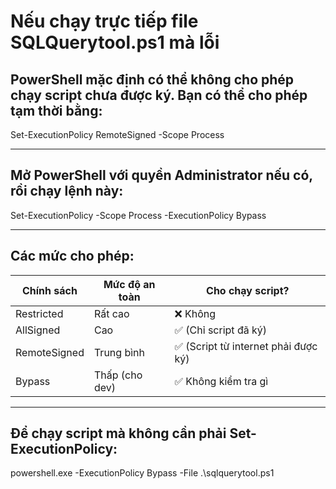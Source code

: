 # Nếu chạy trực tiếp file SQLQuerytool.ps1 mà lỗi
## PowerShell mặc định có thể không cho phép chạy script chưa được ký. Bạn có thể cho phép tạm thời bằng:

Set-ExecutionPolicy RemoteSigned -Scope Process

---

## Mở PowerShell với quyền Administrator nếu có, rồi chạy lệnh này:

Set-ExecutionPolicy -Scope Process -ExecutionPolicy Bypass

---

## Các mức cho phép:
| **Chính sách**  | **Mức độ an toàn** | **Cho chạy script?** |
|-----------------|--------------------|----------------------|
| Restricted     | Rất cao           | ❌ Không           |
| AllSigned      | Cao               | ✅ (Chỉ script đã ký) |
| RemoteSigned   | Trung bình        | ✅ (Script từ internet phải được ký) |
| Bypass        | Thấp (cho dev)    | ✅ Không kiểm tra gì |


---

## Để chạy script mà không cần phải Set-ExecutionPolicy:
powershell.exe -ExecutionPolicy Bypass -File .\sqlquerytool.ps1

